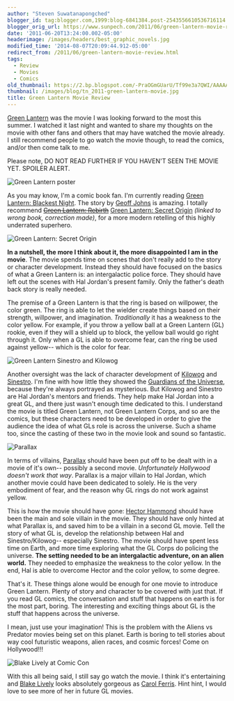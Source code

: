 ```yaml
---
author: "Steven Suwatanapongched"
blogger_id: tag:blogger.com,1999:blog-6841384.post-2543556610536716114
blogger_orig_url: https://www.sunpech.com/2011/06/green-lantern-movie-review.html
date: '2011-06-20T13:24:00.002-05:00'
headerimage: /images/headers/best_graphic_novels.jpg
modified_time: '2014-08-07T20:09:44.912-05:00'
redirect_from: /2011/06/green-lantern-movie-review.html
tags:
  - Review
  - Movies
  - Comics
old_thumbnail: https://2.bp.blogspot.com/-PraOGmGUarU/Tf99e3a7QWI/AAAAAAAApOU/dxpnXotOs6o/s800/Green+Lantern+Poster.jpeg
thumbnail: /images/blog/tn_2011-green-lantern-movie.jpg
title: Green Lantern Movie Review
---
```


[Green Lantern](https://www.imdb.com/title/tt1133985/) was the movie I was looking forward to the most this summer. I watched it last night and wanted to share my thoughts on the movie with other fans and others that may have watched the movie already. I still recommend people to go watch the movie though, to read the comics, and/or then come talk to me.

Please note, DO NOT READ FURTHER IF YOU HAVEN'T SEEN THE MOVIE YET. SPOILER ALERT.

![Green Lantern poster](/images/blog/Green-Lantern-Poster.jpeg)

As you may know, I'm a comic book fan. I'm currently reading [Green Lantern: Blackest Night](https://en.wikipedia.org/wiki/Blackest_Night). The story by [Geoff Johns](https://en.wikipedia.org/wiki/Geoff_Johns) is amazing. I totally recommend ~~[Green Lantern: Rebirth](https://amzn.to/2DCIK1x)~~ [Green Lantern: Secret Origin](https://amzn.to/3fFuG4p) *(linked to wrong book, correction made)*, for a more modern retelling of this highly underrated superhero.

![Green Lantern: Secret Origin](/images/blog/51AVFAWOMRL._SX321_BO1,204,203,200_.jpg)

**In a nutshell, the more I think about it, the more disappointed I am in the movie**. The movie spends time on scenes that don't really add to the story or character development. Instead they should have focused on the basics of what a Green Lantern is: an intergalactic police force. They should have left out the scenes with Hal Jordan's present family. Only the father's death back story is really needed.

The premise of a Green Lantern is that the ring is based on willpower, the color green. The ring is able to let the wielder create things based on their strength, willpower, and imagination. <i>Traditionally</i> it has a weakness to the color yellow. For example, if you throw a yellow ball at a Green Lantern (GL) rookie, even if they will a shield up to block, the yellow ball would go right through it. Only when a GL is able to overcome fear, can the ring be used against yellow-- which is the color for fear.

![Green Lantern Sinestro and Kilowog](/images/blog/green-lantern-movie-posters-sinestro-kilowog-slice.jpeg)

Another oversight was the lack of character development of [Kilowog](https://en.wikipedia.org/wiki/Kilowog) and [Sinestro](https://en.wikipedia.org/wiki/Sinestro). I'm fine with how little they showed the [Guardians of the Universe](https://en.wikipedia.org/wiki/Guardians_of_the_Universe), because they're always portrayed as mysterious. But Kilowog and Sinestro are Hal Jordan's mentors and friends. They help make Hal Jordan into a great GL, and there just wasn't enough time dedicated to this. I understand the movie is titled Green Lantern, not Green Lantern Corps, and so are the comics, but these characters need to be developed in order to give the audience the idea of what GLs role is across the universe. Such a shame too, since the casting of these two in the movie look and sound so fantastic.

![Parallax](/images/blog/Parallax.jpeg)

In terms of villains, [Parallax](https://en.wikipedia.org/wiki/Parallax_(comics)) should have been put off to be dealt with in a movie of it's own-- possibly a second movie. *Unfortunately Hollywood doesn't work that way*. Parallax is a major villain to Hal Jordan, which another movie could have been dedicated to solely. He is the very embodiment of fear, and the reason why GL rings do not work against yellow.

This is how the movie should have gone: [Hector Hammond](https://en.wikipedia.org/wiki/Hector_Hammond) should have been the main and sole villain in the movie. They should have only hinted at what Parallax is, and saved him to be a villain in a second GL movie. Tell the story of what GL is, develop the relationship between Hal and Sinestro/Kilowog-- especially Sinestro. The movie should have spent less time on Earth, and more time exploring what the GL Corps do policing the universe. **The setting needed to be an intergalactic adventure, on an alien world.** They needed to emphasize the weakness to the color yellow. In the end, Hal is able to overcome Hector and the color yellow, to some degree.

That's it. These things alone would be enough for one movie to introduce Green Lantern. Plenty of story and character to be covered with just that. If you read GL comics, the conversation and stuff that happens on earth is for the most part, boring. The interesting and exciting things about GL is the stuff that happens across the universe.

I mean, just use your imagination! This is the problem with the Aliens vs Predator movies being set on this planet. Earth is boring to tell stories about way cool futuristic weapons, alien races, and cosmic forces! Come on Hollywood!!!

![Blake Lively at Comic Con](/images/blog/125033_comic-con-2010-blake-lively-on-green-lantern-it-was-a-wonderful-experience.jpeg)

With this all being said, I still say go watch the movie. I think it's entertaining and [Blake Lively](https://www.imdb.com/name/nm0515116/) looks absolutely gorgeous as [Carol Ferris](https://greenlantern.wikia.com/wiki/Carol_Ferris). Hint hint, I would love to see more of her in future GL movies.